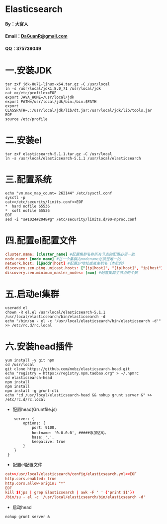 # Elasticsearch 
#### By：大官人
#### Email：DaGuanR@gmail.com
#### QQ：375739049

# 一.安装JDK

```shell
tar zxf jdk-8u71-linux-x64.tar.gz -C /usr/local
ln -s /usr/local/jdk1.8.0_71 /usr/local/jdk
cat >>/etc/profile<<EOF
export JAVA_HOME=/usr/local/jdk
export PATH=/usr/local/jdk/bin:/bin:$PATH
export CLASSPATH=.:/usr/local/jdk/lib/dt.jar:/usr/local/jdk/lib/tools.jar
EOF
source /etc/profile
```

# 二.安装el

```shell
tar zxf elasticsearch-5.1.1.tar.gz -C /usr/local
ln -s /usr/local/elasticsearch-5.1.1 /usr/local/elasticsearch
```

# 三.配置系统

```shell
echo "vm.max_map_count= 262144" /etc/sysctl.conf
sysctl -p
cat>>/etc/security/limits.conf<<EOF
*  hard nofile 65536*  soft nofile 65536
EOF
sed -i "s#1024#2048#g" /etc/security/limits.d/90-nproc.conf
```

# 四.配置el配置文件

```conf
cluster.name: [cluster_name] #配置集群名称所有节点的配置必须一致
node.name: [node_name] #在一个集群内nodename必须是唯一的
network.host: [ipaddr|host] #配置IP地址或者主机名（本机的）
discovery.zen.ping.unicast.hosts: ["[ip|host]", "[ip|host]", "ip|host"] #配置集群所有的节点的IP或主机名
discovery.zen.minimum_master_nodes: [num] #配置集群主节点的个数
```

# 五.启动el集群

```shell
useradd el
chown -R el.el /usr/local/elasticsearch-5.1.1
/usr/local/elasticsearch/bin/elasticsearch -d
echo "/bin/su - el -c '/usr/local/elasticsearch/bin/elasticsearch -d'" >> /etc/rc.d/rc.local
```

# 六.安装head插件

```shell
yum install -y git npm
cd /usr/local
git clone https://github.com/mobz/elasticsearch-head.git
echo "registry = https://registry.npm.taobao.org" > ~/.npmrc
cd elasticsearch-head
npm install
npm install
npm install -g grunt-cli
echo "cd /usr/local/elasticsearch-head && nohup grunt server &" >> /etc/rc.d/rc.local
```
* 配置head(Gruntfile.js)

```shell
	server: {
 		options: {
 			port: 9100,
 			hostname: '0.0.0.0', #####添加这句。
 			base: '.',
 			keepalive: true
 		}
 	}
 }
```
 
 * 配置el配置文件
 
```conf 
cat>>/usr/local/elasticsearch/config/elasticsearch.yml<<EOF
http.cors.enabled: true
http.cors.allow-origin: "*"
EOF
kill $(jps | grep Elasticsearch | awk -F ' ' {'print $1'})
/bin/su - el -c '/usr/local/elasticsearch/bin/elasticsearch -d'
```

* 启动head

```shell
nohup grunt server &
```
